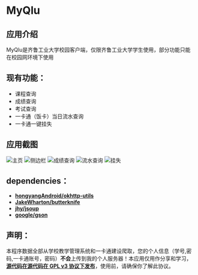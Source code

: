 # MyQlu
## 应用介绍
  MyQlu是齐鲁工业大学校园客户端，仅限齐鲁工业大学学生使用，部分功能只能在校园网环境下使用
## 现有功能：
- 课程查询
- 成绩查询
- 考试查询
- 一卡通（饭卡）当日流水查询
- 一卡通一键挂失

## 应用截图
![主页](https://raw.githubusercontent.com/hunao0221/Res/master/photos/enframe_2016-05-02-13-31-23.png)
![侧边栏](https://raw.githubusercontent.com/hunao0221/Res/master/photos/enframe_2016-05-02-13-31-15.png)
![成绩查询](https://raw.githubusercontent.com/hunao0221/Res/master/photos/enframe_2016-05-02-13-31-04.png)
![流水查询](https://raw.githubusercontent.com/hunao0221/Res/master/photos/enframe_2016-05-02-13-30-56.png)
![挂失](https://raw.githubusercontent.com/hunao0221/Res/master/photos/enframe_2016-05-02-13-30-48.png)

## dependencies：
- [**hongyangAndroid/okhttp-utils**](https://github.com/hongyangAndroid/okhttp-utils)
- [**JakeWharton/butterknife**](https://github.com/JakeWharton/butterknife)
- [**jhy/jsoup**](https://github.com/jhy/jsoup)
- [**google/gson**](https://github.com/google/gson)

## 声明：
本程序数据全部从学校教学管理系统和一卡通建设爬取，您的个人信息（学号,密码,一卡通账号，密码）**不会**上传到我的个人服务器！本应用仅用作分享和学习，[**源代码在源代码在 GPL v3 协议下发布**](https://github.com/hunao0221/MyQlu/blob/master/LICENSE.txt)，使用前，请确保你了解此协议。